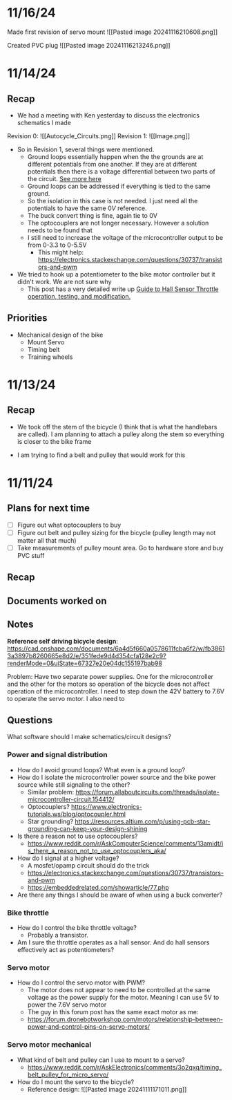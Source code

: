 # 11/16/24
Made first revision of servo mount
![[Pasted image 20241116210608.png]]

Created PVC plug
![[Pasted image 20241116213246.png]]
# 11/14/24
## Recap
- We had a meeting with Ken yesterday to discuss the electronics schematics I made

Revision 0:
![[Autocycle_Circuits.png]]
Revision 1:
![[Image.png]]

- So in Revision 1, several things were mentioned. 
	- Ground loops essentially happen when the the grounds are at different potentials from one another. If they are at different potentials then there is a voltage differential between two parts of the circuit. [See more here](https://en.wikipedia.org/wiki/Ground_loop_(electricity))
	- Ground loops can be addressed if everything is tied to the same ground.
	- So the isolation in this case is not needed. I just need all the potentials to have the same $0V$ reference.
	- The buck convert thing is fine, again tie to 0V
	- The optocouplers are not longer necessary. However a solution needs to be found that 
	- I still need to increase the voltage of the microcontroller output to be from 0-3.3 to 0-5.5V
		- This might help: https://electronics.stackexchange.com/questions/30737/transistors-and-pwm
- We tried to hook up a potentiometer to the bike motor controller but it didn't work. We are not sure why
	- This post has a very detailed write up [Guide to Hall Sensor Throttle operation, testing, and modification.](https://electricbike.com/forum/forum/kits/golden-motor-magic-pie/70584-guide-to-hall-sensor-throttle-operation-testing-and-modification)
	
**Priorities**
- 
- Mechanical design of the bike
	- Mount Servo
	- Timing belt
	- Training wheels

# 11/13/24
## Recap
- We took off the stem of the bicycle (I think that is what the handlebars are called). I am planning to attach a pulley along the stem so everything is closer to the bike frame

- I am trying to find a belt and pulley that would work for this
# 11/11/24

## Plans for next time
- [ ] Figure out what optocouplers to buy
- [ ] Figure out belt and pulley sizing for the bicycle (pulley length may not matter all that much)
- [ ] Take measurements of pulley mount area. Go to hardware store and buy PVC stuff
## Recap
## Documents worked on

## Notes
**Reference self driving bicycle design**: https://cad.onshape.com/documents/6a4d5f660a0578611fcba6f2/w/fb38613a3897b8260665e8d2/e/351fede9d4d354cfa128e2c9?renderMode=0&uiState=67327e20e04dc155197bab98

Problem: Have two separate power supplies. One for the microcontroller and the other for the motors so operation of the bicycle does not affect operation of the microcontroller. I need to step down the 42V battery to 7.6V to operate the servo motor. I also need to  
## Questions
What software should I make schematics/circuit designs?

### Power and signal distribution
- How do I avoid ground loops? What even is a ground loop?
- How do I isolate the microcontroller power source and the bike power source while still signaling to the other?
	- Similar problem: https://forum.allaboutcircuits.com/threads/isolate-microcontroller-circuit.154412/
	- Optocouplers? https://www.electronics-tutorials.ws/blog/optocoupler.html
	- Star grounding? https://resources.altium.com/p/using-pcb-star-grounding-can-keep-your-design-shining
- Is there a reason not to use optocouplers?
	- https://www.reddit.com/r/AskComputerScience/comments/13amidt/is_there_a_reason_not_to_use_optocouplers_aka/
- How do I signal at a higher voltage?
	- A mosfet/opamp circuit should do the trick
	- https://electronics.stackexchange.com/questions/30737/transistors-and-pwm
	- https://embeddedrelated.com/showarticle/77.php
- Are there any things I should be aware of when using a buck converter?

### Bike throttle
- How do I control the bike throttle voltage?
	- Probably a transistor. 
- Am I sure the throttle operates as a hall sensor. And do hall sensors effectively act as potentiometers?
### Servo motor
- How do I control the servo motor with PWM?
	- The motor does not appear to need to be controlled at the same voltage as the power supply for the motor. Meaning I can use 5V to power the 7.6V servo motor
	- The guy in this forum post has the same exact motor as me:
	- https://forum.dronebotworkshop.com/motors/relationship-between-power-and-control-pins-on-servo-motors/


### Servo motor mechanical
- What kind of belt and pulley can I use to mount to a servo?
	- https://www.reddit.com/r/AskElectronics/comments/3o2qxq/timing_belt_pulley_for_micro_servo/
- How do I mount the servo to the bicycle?
	- Reference design: ![[Pasted image 20241111171011.png]]


